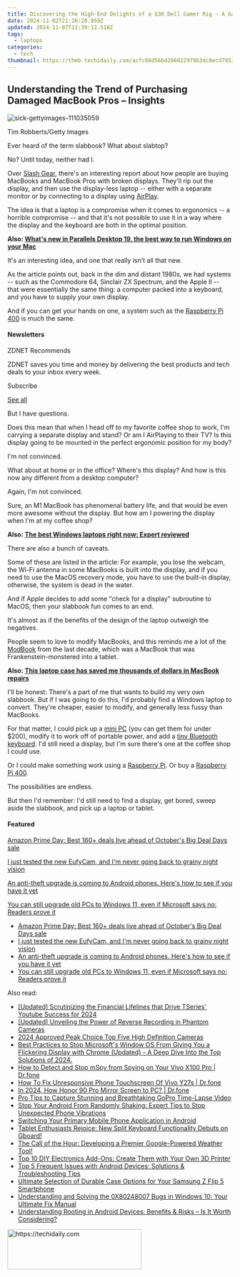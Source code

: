 ```yaml
---
title: Discovering the High-End Delights of a $3K Dell Gamer Rig – A Game Changer on ZDNet
date: 2024-11-02T21:26:20.959Z
updated: 2024-11-07T11:39:12.518Z
tags:
  - laptops
categories:
  - tech
thumbnail: https://thmb.techidaily.com/acfc08d56b4206022979b3dc0ecd7952203549957dd5b874ab0b46f7e315b993.jpg
---
```


## Understanding the Trend of Purchasing Damaged MacBook Pros – Insights

![sick-gettyimages-111035059](https://www.zdnet.com/a/img/resize/3ad73cc0ddb498b54f467682cf670e1fd264121d/2023/08/29/bac8e597-97ff-42ef-adf2-e4146d6e8352/sick-gettyimages-111035059.jpg?auto=webp&width=1280)

Tim Robberts/Getty Images

Ever heard of the term slabbook? What about slabtop? 

No? Until today, neither had I.

Over [Slash Gear](https://www.slashgear.com/1374720/slabtop-explained-macbook-pro/), there's an interesting report about how people are buying MacBooks and MacBook Pros with broken displays. They'll rip out the display, and then use the display-less laptop -- either with a separate monitor or by connecting to a display using [AirPlay](https://www.zdnet.com/home-and-office/smart-home/apple-is-making-airplay-and-content-sharing-better-in-your-home-hotel-room-and-car/).

The idea is that a laptop is a compromise when it comes to ergonomics -- a horrible compromise -- and that it's not possible to use it in a way where the display and the keyboard are both in the optimal position.

**Also: [What's new in Parallels Desktop 19, the best way to run Windows on your Mac](https://www.zdnet.com/article/whats-new-in-parallels-desktop-19-the-best-way-to-run-windows-on-your-mac/)**

It's an interesting idea, and one that really isn't all that new. 

As the article points out, back in the dim and distant 1980s, we had systems -- such as the Commodore 64, Sinclair ZX Spectrum, and the Apple II -- that were essentially the same thing: a computer packed into a keyboard, and you have to supply your own display.

And if you can get your hands on one, a system such as the [Raspberry Pi 400](https://buy.geni.us/Proxy.ashx?TSID=368250&GR%5FURL=https%3A%2F%2Fwww.amazon.com%2FRaspberry-Computer-Keyboard-Layout-Kabel%2Fdp%2FB08QCQVWH2%3Ftag%3Dzd-buy-button-20%26ascsubtag%3D%5F%5FCOM%5FCLICK%5FID%5F%5F%7C048146a0-b4d3-4261-8725-faff6b8d032c%7Cdtp&dtb=1) is much the same.

#### Newsletters

ZDNET Recommends

ZDNET saves you time and money by delivering the best products and tech deals to your inbox every week.

 Subscribe

[See all](https://www.zdnet.com/newsletters/)

But I have questions.

Does this mean that when I head off to my favorite coffee shop to work, I'm carrying a separate display and stand? Or am I AirPlaying to their TV? Is this display going to be mounted in the perfect ergonomic position for my body?

I'm not convinced.

What about at home or in the office? Where's this display? And how is this now any different from a desktop computer?

Again, I'm not convinced.

Sure, an M1 MacBook has phenomenal battery life, and that would be even more awesome without the display. But how am I powering the display when I'm at my coffee shop?

**Also: [The best Windows laptops right now: Expert reviewed](https://www.zdnet.com/article/best-windows-laptop/)**

There are also a bunch of caveats. 

Some of these are listed in the article: For example, you lose the webcam, the Wi-Fi antenna in some MacBooks is built into the display, and if you need to use the MacOS recovery mode, you have to use the built-in display, otherwise, the system is dead in the water.

And if Apple decides to add some "check for a display" subroutine to MacOS, then your slabbook fun comes to an end.

It's almost as if the benefits of the design of the laptop outweigh the negatives.

People seem to love to modify MacBooks, and this reminds me a lot of the [ModBook](https://www.zdnet.com/article/modbook-pro-yes-there-is-an-os-x-tablet/) from the last decade, which was a MacBook that was Frankenstein-monstered into a tablet. 

**Also: [This laptop case has saved me thousands of dollars in MacBook repairs](https://www.zdnet.com/article/this-laptop-case-has-saved-me-thousands-of-dollars-in-macbook-repairs/)**

I'll be honest: There's a part of me that wants to build my very own slabbook. But if I was going to do this, I'd probably find a Windows laptop to convert. They're cheaper, easier to modify, and generally less fussy than MacBooks.

For that matter, I could pick up a [mini PC](https://buy.geni.us/Proxy.ashx?TSID=368250&GR%5FURL=https%3A%2F%2Fwww.amazon.com%2FKAMRUI-GK3-2-5-inch-Ethernet-Business%2Fdp%2FB0BZNTK8SX%3Ftag%3Dzd-buy-button-20%26ascsubtag%3D%5F%5FCOM%5FCLICK%5FID%5F%5F%7C048146a0-b4d3-4261-8725-faff6b8d032c%7Cdtp&dtb=1) (you can get them for under $200), modify it to work off of portable power, and add a [tiny Bluetooth keyboard](https://buy.geni.us/Proxy.ashx?TSID=368250&GR%5FURL=https%3A%2F%2Fwww.amazon.com%2FRii-Bluetooth-Keyboard-Lightweight-Compatible%2Fdp%2FB0BML42L6X%3Ftag%3Dzd-buy-button-20%26ascsubtag%3D%5F%5FCOM%5FCLICK%5FID%5F%5F%7C048146a0-b4d3-4261-8725-faff6b8d032c%7Cdtp&dtb=1). I'd still need a display, but I'm sure there's one at the coffee shop I could use.

Or I could make something work using a [Raspberry Pi](https://buy.geni.us/Proxy.ashx?TSID=368250&GR%5FURL=https%3A%2F%2Fwww.amazon.com%2FRaspberry-Model-2019-Quad-Bluetooth%2Fdp%2FB07TC2BK1X%3Ftag%3Dzd-buy-button-20%26ascsubtag%3D%5F%5FCOM%5FCLICK%5FID%5F%5F%7C048146a0-b4d3-4261-8725-faff6b8d032c%7Cdtp&dtb=1). Or buy a [Raspberry Pi 400](https://buy.geni.us/Proxy.ashx?TSID=368250&GR%5FURL=https%3A%2F%2Fwww.amazon.com%2FRaspberry-Computer-Keyboard-Layout-Kabel%2Fdp%2FB08QCQVWH2%3Ftag%3Dzd-buy-button-20%26ascsubtag%3D%5F%5FCOM%5FCLICK%5FID%5F%5F%7C048146a0-b4d3-4261-8725-faff6b8d032c%7Cdtp&dtb=1). 

The possibilities are endless.

But then I'd remember: I'd still need to find a display, get bored, sweep aside the slabbook, and pick up a laptop or tablet.

#### Featured

[Amazon Prime Day: Best 160+ deals live ahead of October's Big Deal Days sale](https://www.zdnet.com/article/best-amazon-prime-day-deals-2024-10-08/ "Amazon Prime Day: Best 160+ deals live ahead of October's Big Deal Days sale")

[I just tested the new EufyCam, and I'm never going back to grainy night vision](https://www.zdnet.com/article/i-just-tested-the-new-eufycam-and-im-never-going-back-to-grainy-night-vision/ "I just tested the new EufyCam, and I'm never going back to grainy night vision")

[An anti-theft upgrade is coming to Android phones. Here's how to see if you have it yet](https://www.zdnet.com/article/an-anti-theft-upgrade-is-coming-to-android-phones-heres-how-to-see-if-you-have-it/ "An anti-theft upgrade is coming to Android phones. Here's how to see if you have it yet")

[You can still upgrade old PCs to Windows 11, even if Microsoft says no: Readers prove it](https://www.zdnet.com/article/you-can-still-upgrade-old-pcs-to-windows-11-even-if-microsoft-says-no-readers-prove-it/ "You can still upgrade old PCs to Windows 11, even if Microsoft says no: Readers prove it")

* [Amazon Prime Day: Best 160+ deals live ahead of October's Big Deal Days sale](https://www.zdnet.com/article/best-amazon-prime-day-deals-2024-10-08/ "Amazon Prime Day: Best 160+ deals live ahead of October's Big Deal Days sale")
* [I just tested the new EufyCam, and I'm never going back to grainy night vision](https://www.zdnet.com/article/i-just-tested-the-new-eufycam-and-im-never-going-back-to-grainy-night-vision/ "I just tested the new EufyCam, and I'm never going back to grainy night vision")
* [An anti-theft upgrade is coming to Android phones. Here's how to see if you have it yet](https://www.zdnet.com/article/an-anti-theft-upgrade-is-coming-to-android-phones-heres-how-to-see-if-you-have-it/ "An anti-theft upgrade is coming to Android phones. Here's how to see if you have it yet")
* [You can still upgrade old PCs to Windows 11, even if Microsoft says no: Readers prove it](https://www.zdnet.com/article/you-can-still-upgrade-old-pcs-to-windows-11-even-if-microsoft-says-no-readers-prove-it/ "You can still upgrade old PCs to Windows 11, even if Microsoft says no: Readers prove it")

<ins class="adsbygoogle"
     style="display:block"
     data-ad-format="autorelaxed"
     data-ad-client="ca-pub-7571918770474297"
     data-ad-slot="1223367746"></ins>

<ins class="adsbygoogle"
     style="display:block"
     data-ad-client="ca-pub-7571918770474297"
     data-ad-slot="8358498916"
     data-ad-format="auto"
     data-full-width-responsive="true"></ins>

<span class="atpl-alsoreadstyle">Also read:</span>
<div><ul>
<li><a href="https://youtube-blog.techidaily.com/ed-scrutinizing-the-financial-lifelines-that-drive-tseries-youtube-success-for-2024/"><u>[Updated] Scrutinizing the Financial Lifelines that Drive TSeries' Youtube Success for 2024</u></a></li>
<li><a href="https://some-skills.techidaily.com/updated-unveiling-the-power-of-reverse-recording-in-phantom-cameras/"><u>[Updated] Unveiling the Power of Reverse Recording in Phantom Cameras</u></a></li>
<li><a href="https://extra-guidance.techidaily.com/2024-approved-peak-choice-top-five-high-definition-cameras/"><u>2024 Approved Peak Choice Top Five High Definition Cameras</u></a></li>
<li><a href="https://win-able.techidaily.com/best-practices-to-stop-microsofts-window-os-from-giving-you-a-flickering-display-with-chrome-updated-a-deep-dive-into-the-top-solutions-of-2024/"><u>Best Practices to Stop Microsoft's Window OS From Giving You a Flickering Display with Chrome (Updated) - A Deep Dive Into the Top Solutions of 2024.</u></a></li>
<li><a href="https://review-topics.techidaily.com/how-to-detect-and-stop-mspy-from-spying-on-your-vivo-x100-pro-drfone-by-drfone-virtual-android/"><u>How to Detect and Stop mSpy from Spying on Your Vivo X100 Pro | Dr.fone</u></a></li>
<li><a href="https://fix-guide.techidaily.com/how-to-fix-unresponsive-phone-touchscreen-of-vivo-y27s-drfone-by-drfone-fix-android-problems-fix-android-problems/"><u>How To Fix Unresponsive Phone Touchscreen Of Vivo Y27s | Dr.fone</u></a></li>
<li><a href="https://screen-mirror.techidaily.com/in-2024-how-honor-90-pro-mirror-screen-to-pc-drfone-by-drfone-android/"><u>In 2024, How Honor 90 Pro Mirror Screen to PC? | Dr.fone</u></a></li>
<li><a href="https://extra-information.techidaily.com/pro-tips-to-capture-stunning-and-breathtaking-gopro-time-lapse-video/"><u>Pro Tips to Capture Stunning and Breathtaking GoPro Time-Lapse Video</u></a></li>
<li><a href="https://hardware-reviews.techidaily.com/stop-your-android-from-randomly-shaking-expert-tips-to-stop-unexpected-phone-vibrations/"><u>Stop Your Android From Randomly Shaking: Expert Tips to Stop Unexpected Phone Vibrations</u></a></li>
<li><a href="https://hardware-reviews.techidaily.com/switching-your-primary-mobile-phone-application-in-android/"><u>Switching Your Primary Mobile Phone Application in Android</u></a></li>
<li><a href="https://hardware-reviews.techidaily.com/tablet-enthusiasts-rejoice-new-split-keyboard-functionality-debuts-on-gboard/"><u>Tablet Enthusiasts Rejoice: New Split Keyboard Functionality Debuts on Gboard!</u></a></li>
<li><a href="https://hardware-reviews.techidaily.com/the-call-of-the-hour-developing-a-premier-google-powered-weather-tool/"><u>The Call of the Hour: Developing a Premier Google-Powered Weather Tool!</u></a></li>
<li><a href="https://hardware-reviews.techidaily.com/top-10-diy-electronics-add-ons-create-them-with-your-own-3d-printer/"><u>Top 10 DIY Electronics Add-Ons: Create Them with Your Own 3D Printer</u></a></li>
<li><a href="https://hardware-reviews.techidaily.com/top-5-frequent-issues-with-android-devices-solutions-and-troubleshooting-tips/"><u>Top 5 Frequent Issues with Android Devices: Solutions & Troubleshooting Tips</u></a></li>
<li><a href="https://hardware-reviews.techidaily.com/ultimate-selection-of-durable-case-options-for-your-samsung-z-flip-5-smartphone/"><u>Ultimate Selection of Durable Case Options for Your Samsung Z Flip 5 Smartphone</u></a></li>
<li><a href="https://technical-tips.techidaily.com/understanding-and-solving-the-0x80248007-bugs-in-windows-10-your-ultimate-fix-manual/"><u>Understanding and Solving the 0X80248007 Bugs in Windows 10: Your Ultimate Fix Manual</u></a></li>
<li><a href="https://hardware-reviews.techidaily.com/understanding-rooting-in-android-devices-benefits-and-risks-is-it-worth-considering/"><u>Understanding Rooting in Android Devices: Benefits & Risks – Is It Worth Considering?</u></a></li>
</ul></div>

<!-- affiliate ads begin -->
<a href="https://aligracehair.sjv.io/c/5597632/1902304/19272" target="_top" id="1902304">
  <img src="//a.impactradius-go.com/display-ad/19272-1902304" border="0" alt="https://techidaily.com" width="300" height="90"/>
</a>
<img height="0" width="0" src="https://aligracehair.sjv.io/i/5597632/1902304/19272" style="position:absolute;visibility:hidden;" border="0" />
<!-- affiliate ads end -->

